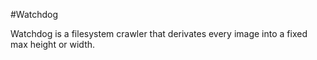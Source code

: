 #Watchdog 

Watchdog is a filesystem crawler that derivates every image into a fixed max height or width.